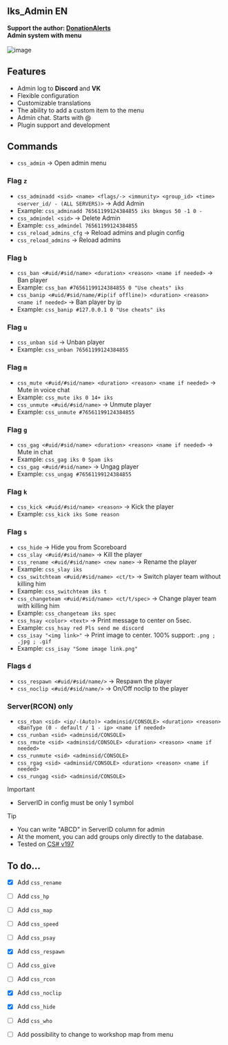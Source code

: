 ## Iks_Admin EN
**Support the author: [DonationAlerts](https://www.donationalerts.com/r/iks__)** <br>
**Admin system with menu**<br><br>
![image](https://github.com/Iksix/Iks_Admin/assets/109164274/66dd6026-66c2-4031-9130-7f03563c8ce6)

## Features
- Admin log to **Discord** and **VK**
- Flexible configuration
- Customizable translations
- The ability to add a custom item to the menu
- Admin chat. Starts with @
- Plugin support and development

## Commands
- `css_admin` -> Open admin menu
### Flag `z`
- ```css_adminadd <sid> <name> <flags/-> <immunity> <group_id> <time> <server_id/ - (ALL SERVERS)>``` -> Add Admin
- Example: ```css_adminadd 76561199124384855 iks bkmgus 50 -1 0 -```
- ```css_admindel <sid>``` -> Delete Admin
- Example: ```css_admindel 76561199124384855```
- `css_reload_admins_cfg` -> Reload admins and plugin config
- `css_reload_admins` -> Reload admins
### Flag `b`
- ```css_ban <#uid/#sid/name> <duration> <reason> <name if needed>``` -> Ban player
- Example: ```css_ban #76561199124384855 0 "Use cheats" iks```
- ```css_banip <#uid/#sid/name/#ip(if offline)> <duration> <reason> <name if needed>``` -> Ban player by ip
- Example: ```css_banip #127.0.0.1 0 "Use cheats" iks```
### Flag `u`
- ```css_unban sid``` -> Unban player
- Example: ```css_unban 76561199124384855```
### Flag `m`
- ```css_mute <#uid/#sid/name> <duration> <reason> <name if needed>``` -> Mute in voice chat
- Example: ```css_mute iks 0 14+ iks```
- ```css_unmute <#uid/#sid/name>``` -> Unmute player
- Example: ```css_unmute #76561199124384855```
### Flag `g`
- ```css_gag <#uid/#sid/name> <duration> <reason> <name if needed>``` -> Mute in chat
- Example: ```css_gag iks 0 Spam iks```
- ```css_gag <#uid/#sid/name>``` -> Ungag player
- Example: ```css_ungag #76561199124384855```
### Flag `k`
- ```css_kick <#uid/#sid/name> <reason>``` -> Kick the player
- Example: ```css_kick iks Some reason```
### Flag `s`
- ```css_hide``` -> Hide you from Scoreboard
- ```css_slay <#uid/#sid/name>``` -> Kill the player
- `css_rename <#uid/#sid/name> <new name>` -> Rename the player
- Example: ```css_slay iks```
- ```css_switchteam <#uid/#sid/name> <ct/t>``` -> Switch player team without killing him
- Example: ```css_switchteam iks t```
- ```css_changeteam <#uid/#sid/name> <ct/t/spec>``` -> Change player team with killing him
- Example: ```css_changeteam iks spec```
- `css_hsay <color> <text>` -> Print message to center on 5sec.
- Example: ```css_hsay red Pls send me discord```
- `css_isay "<img link>"` -> Print image to center. 100% support: `.png ; .jpg ; .gif`
- Example: ```css_isay "Some image link.png"```
### Flags `d`
- `css_respawn <#uid/#sid/name/>` -> Respawn the player
- `css_noclip <#uid/#sid/name/>` -> On/Off noclip to the player
### Server(RCON) only
- `css_rban <sid> <ip/-(Auto)> <adminsid/CONSOLE> <duration> <reason> <BanType (0 - default / 1 - ip> <name if needed>`
- `css_runban <sid> <adminsid/CONSOLE>`
- `css_rmute <sid> <adminsid/CONSOLE> <duration> <reason> <name if needed>`
- `css_runmute <sid> <adminsid/CONSOLE>`
- `css_rgag <sid> <adminsid/CONSOLE> <duration> <reason> <name if needed>`
- `css_rungag <sid> <adminsid/CONSOLE>`

> [!IMPORTANT]
> - ServerID in config must be only 1 symbol

> [!TIP]
> - You can write "ABCD" in ServerID column for admin
> - At the moment, you can add groups only directly to the database.
> - Tested on [CS# v197](https://docs.cssharp.dev/index.html)

## To do...
- [x] Add `css_rename`
- [ ] Add `css_hp`
- [ ] Add `css_map`
- [ ] Add `css_speed`
- [ ] Add `css_psay`
- [x] Add `css_respawn`
- [ ] Add `css_give`
- [ ] Add `css_rcon`
- [x] Add `css_noclip`
- [x] Add `css_hide`
- [ ] Add `css_who`
- [ ] Add possibility to change to workshop map from menu



